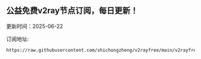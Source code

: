 ## 公益免费v2ray节点订阅，每日更新！
更新时间：2025-06-22

订阅地址:
```
https://raw.githubusercontent.com/shichongzheng/v2rayfree/main/v2rayfree
```
